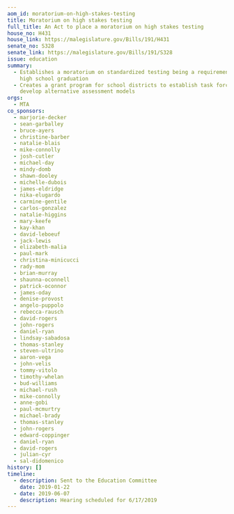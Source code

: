 ```yaml
---
aom_id: moratorium-on-high-stakes-testing
title: Moratorium on high stakes testing
full_title: An Act to place a moratorium on high stakes testing
house_no: H431
house_link: https://malegislature.gov/Bills/191/H431
senate_no: S328
senate_link: https://malegislature.gov/Bills/191/S328
issue: education
summary:
  - Establishes a moratorium on standardized testing being a requirement for
    high school graduation
  - Creates a grant program for school districts to establish task forces to
    develop alternative assessment models
orgs:
  - MTA
co_sponsors:
  - marjorie-decker
  - sean-garballey
  - bruce-ayers
  - christine-barber
  - natalie-blais
  - mike-connolly
  - josh-cutler
  - michael-day
  - mindy-domb
  - shawn-dooley
  - michelle-dubois
  - james-eldridge
  - nika-elugardo
  - carmine-gentile
  - carlos-gonzalez
  - natalie-higgins
  - mary-keefe
  - kay-khan
  - david-leboeuf
  - jack-lewis
  - elizabeth-malia
  - paul-mark
  - christina-minicucci
  - rady-mom
  - brian-murray
  - shaunna-oconnell
  - patrick-oconnor
  - james-oday
  - denise-provost
  - angelo-puppolo
  - rebecca-rausch
  - david-rogers
  - john-rogers
  - daniel-ryan
  - lindsay-sabadosa
  - thomas-stanley
  - steven-ultrino
  - aaron-vega
  - john-velis
  - tommy-vitolo
  - timothy-whelan
  - bud-williams
  - michael-rush
  - mike-connolly
  - anne-gobi
  - paul-mcmurtry
  - michael-brady
  - thomas-stanley
  - john-rogers
  - edward-coppinger
  - daniel-ryan
  - david-rogers
  - julian-cyr
  - sal-didomenico
history: []
timeline:
  - description: Sent to the Education Committee
    date: 2019-01-22
  - date: 2019-06-07
    description: Hearing scheduled for 6/17/2019
---
```

